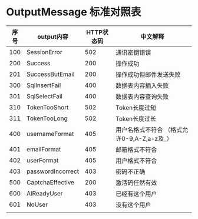 # OutputMessage 标准对照表

| 序号  | output内容          | HTTP状态码 | 中文解释                         |
|-----|-------------------|---------|------------------------------|
| 100 | SessionError      | 502     | 通讯密钥错误                       |
| 200 | Success           | 200     | 操作成功                         |
| 201 | SuccessButEmail   | 200     | 操作成功但邮件发送失败                  |
| 300 | SqlInsertFail     | 400     | 数据表内容插入失败                    |
| 301 | SqlSelectFail     | 400     | 数据表内容查询失败                    |
| 310 | TokenTooShort     | 502     | Token长度过短                    |
| 311 | TokenTooLong      | 502     | Token长度过长                    |
| 400 | usernameFormat    | 405     | 用户名格式不符合 （格式允许0-9,A-Z,a-z及_） |
| 401 | emailFormat       | 405     | 邮箱格式不符合                      |
| 402 | userFormat        | 405     | 用户格式不符合                      |
| 403 | passwordIncorrect | 403     | 密码不正确                        |
| 500 | CaptchaEffective  | 200     | 激活码任然有效                      |
| 600 | AlReadyUser       | 403     | 已经有这个用户                      |
| 601 | NoUser            | 403     | 没有这个用户                       |
|     |                   |         |                              |